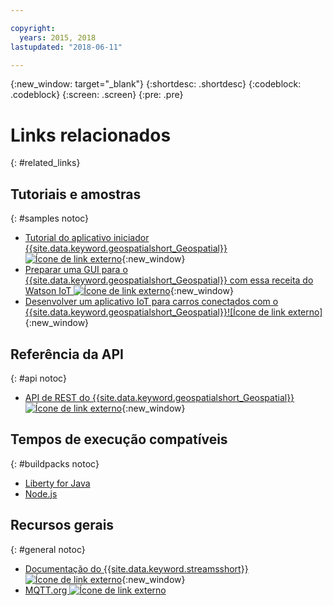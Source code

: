 ```yaml
---

copyright:
  years: 2015, 2018
lastupdated: "2018-06-11"

---
```


<!-- Attribute definitions -->
{:new_window: target="_blank"}
{:shortdesc: .shortdesc}
{:codeblock: .codeblock}
{:screen: .screen}
{:pre: .pre}

# Links relacionados
{: #related_links}

## Tutoriais e amostras
{: #samples notoc}

* [Tutorial do aplicativo iniciador {{site.data.keyword.geospatialshort_Geospatial}} ![Ícone de link externo](../../icons/launch-glyph.svg "Ícone de link externo")](https://developer.ibm.com/streamsdev/docs/build-real-time-location-monitoring-application-ibm-cloud-geospatial-analytics-node-js/){:new_window}
* [Preparar uma GUI para o {{site.data.keyword.geospatialshort_Geospatial}} com essa receita do Watson IoT ![Ícone de link externo](../../icons/launch-glyph.svg "Ícone de link externo")](https://www.ibm.com/blogs/bluemix/2017/03/whip-gui-geospatial-analytics-watson-iot-recipe/){:new_window}
* [Desenvolver um aplicativo IoT para carros conectados com o {{site.data.keyword.geospatialshort_Geospatial}}![Ícone de link externo]](https://www.ibm.com/developerworks/mobile/library/mo-connectedcar-app/index.html){:new_window}


## Referência da API
{: #api notoc}

* [ API de REST do {{site.data.keyword.geospatialshort_Geospatial}} ![Ícone de link externo](../../icons/launch-glyph.svg "Ícone de link externo")](https://console.ng.bluemix.net/apidocs/246){:new_window}

## Tempos de execução compatíveis
{: #buildpacks notoc}

* [Liberty for Java](/docs/runtimes/liberty/index.html#liberty)
* [Node.js](/docs/runtimes/nodejs/index.html#nodejs)

## Recursos gerais

{: #general notoc}
* [ Documentação do {{site.data.keyword.streamsshort}} ![Ícone de link externo](../../icons/launch-glyph.svg "Ícone de link externo")](http://www.ibm.com/support/knowledgecenter/SSCRJU_4.2.1/com.ibm.streams.welcome.doc/doc/kc-homepage.html){:new_window}
* [MQTT.org ![Ícone de link externo](../../icons/launch-glyph.svg "Ícone de link externo")](http://mqtt.org/)
